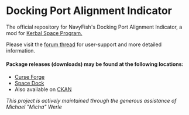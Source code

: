 # Docking Port Alignment Indicator

The official repository for NavyFish's Docking Port Alignment Indicator, a mod for [Kerbal Space Program.](https://www.kerbalspaceprogram.com/)

Please visit the [forum thread](https://forum.kerbalspaceprogram.com/index.php?showtopic=40423) for user-support and more detailed information.

#### Package releases (downloads) may be found at the following locations:
* [Curse Forge](https://www.curseforge.com/kerbal/ksp-mods/docking-port-alignment-indicator)
* [Space Dock](https://spacedock.info/mod/543/Docking%20Port%20Alignment%20Indicator)
* Also available on [CKAN](https://forum.kerbalspaceprogram.com/index.php?/topic/154922-ckan-the-comprehensive-kerbal-archive-network-v1266-leonov/)

*This project is actively maintained through the generous assistance of Michael "Micha" Werle*
